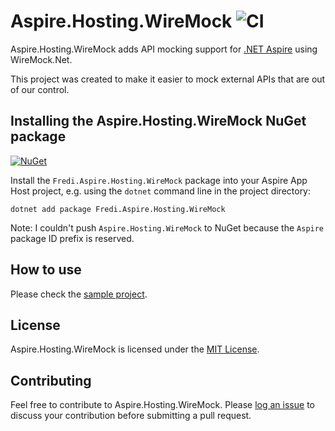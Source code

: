 # Aspire.Hosting.WireMock ![CI](https://github.com/fredimachado/Aspire.Hosting.WireMock/actions/workflows/ci.yml/badge.svg)

Aspire.Hosting.WireMock adds API mocking support for [.NET Aspire](https://github.com/dotnet/aspire) using WireMock.Net.

This project was created to make it easier to mock external APIs that are out of our control.

## Installing the Aspire.Hosting.WireMock NuGet package

[![NuGet](https://img.shields.io/nuget/v/Fredi.Aspire.Hosting.WireMock.svg)](https://www.nuget.org/packages/Fredi.Aspire.Hosting.WireMock)

Install the `Fredi.Aspire.Hosting.WireMock` package into your Aspire App Host project, e.g. using the `dotnet` command line in the project directory:

```shell
dotnet add package Fredi.Aspire.Hosting.WireMock
```

Note: I couldn't push `Aspire.Hosting.WireMock` to NuGet because the `Aspire` package ID prefix is reserved.

## How to use

Please check the [sample project](./samples/MockWeatherForecast).

## License

Aspire.Hosting.WireMock is licensed under the [MIT License](./LICENSE).

## Contributing

Feel free to contribute to Aspire.Hosting.WireMock. Please [log an issue](https://github.com/fredimachado/Aspire.Hosting.WireMock/issues/new) to discuss your contribution before submitting a pull request.
